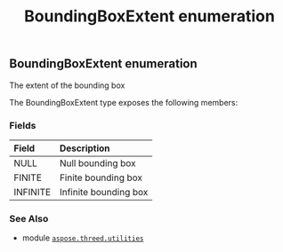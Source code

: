 ﻿---
title: BoundingBoxExtent enumeration
second_title: Aspose.3D for Python via .NET API References
description: 
type: docs
weight: 280
url: /python-net/aspose.threed.utilities/boundingboxextent/
is_root: false
---

## BoundingBoxExtent enumeration

The extent of the bounding box



The BoundingBoxExtent type exposes the following members:

### Fields
| Field | Description |
| :- | :- |
| NULL | Null bounding box |
| FINITE | Finite bounding box |
| INFINITE | Infinite bounding box |



### See Also
* module [`aspose.threed.utilities`](..)
